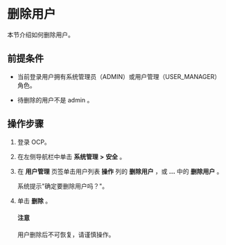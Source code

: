 删除用户
=========================

本节介绍如何删除用户。

**前提条件**
-----------------------------

* 当前登录用户拥有系统管理员（ADMIN）或用户管理（USER_MANAGER）角色。

* 待删除的用户不是 admin 。

操作步骤
-------------------------

1. 登录 OCP。

2. 在左侧导航栏中单击 **系统管理** **\>** **安全** 。

3. 在 **用户管理** 页签单击用户列表 **操作** 列的 **删除用户** ，或 **...** 中的 **删除用户** 。

   系统提示"确定要删除用户吗？"。

4. 单击 **删除** 。

   <main id="notice" type='notice'>
   <h4>注意</h4>
   <p>用户删除后不可恢复，请谨慎操作。</p>
   </main>
